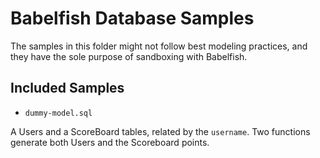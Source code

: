 # Babelfish Database Samples

The samples in this folder might not follow best modeling
practices, and they have the sole purpose of sandboxing with
Babelfish.

## Included Samples

- `dummy-model.sql`

A Users and a ScoreBoard tables, related by the `username`.
Two functions generate both Users and the Scoreboard points.

